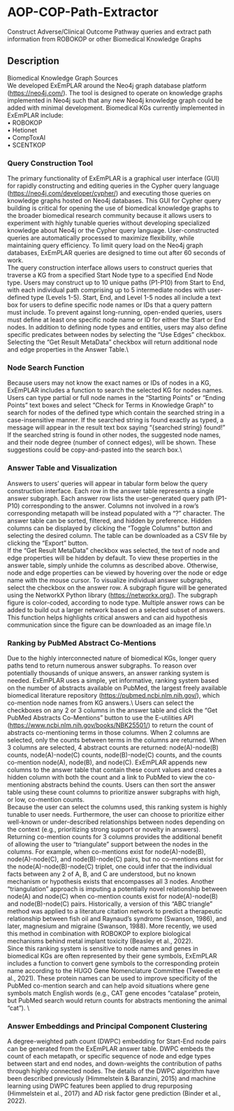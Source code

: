 # AOP-COP-Path-Extractor
Construct Adverse/Clinical Outcome Pathway queries and extract path information from ROBOKOP or other Biomedical Knowledge Graphs

## Description
Biomedical Knowledge Graph Sources\
We developed ExEmPLAR around the Neo4j graph database platform (https://neo4j.com/). The tool is designed to operate on knowledge graphs implemented in Neo4j such that any new Neo4j knowledge graph could be added with minimal development. Biomedical KGs currently implemented in ExEmPLAR include:\
•	ROBOKOP\
•	Hetionet\
•	CompToxAI\
•	SCENTKOP
### Query Construction Tool
The primary functionality of ExEmPLAR is a graphical user interface (GUI) for rapidly constructing and editing queries in the Cypher query language (https://neo4j.com/developer/cypher/) and executing those queries on knowledge graphs hosted on Neo4j databases. This GUI for Cypher query building is critical for opening the use of biomedical knowledge graphs to the broader biomedical research community because it allows users to experiment with highly tunable queries without developing specialized knowledge about Neo4j or the Cypher query language. User-constructed queries are automatically processed to maximize flexibility, while maintaining query efficiency. To limit query load on the Neo4j graph databases, ExEmPLAR queries are designed to time out after 60 seconds of work.\
The query construction interface allows users to construct queries that traverse a KG from a specified Start Node type to a specified End Node type. Users may construct up to 10 unique paths (P1-P10) from Start to End, with each individual path comprising up to 5 intermediate nodes with user-defined type (Levels 1-5). Start, End, and Level 1-5 nodes all include a text box for users to define specific node names or IDs that a query pattern must include. To prevent against long-running, open-ended queries, users must define at least one specific node name or ID for either the Start or End nodes. In addition to defining node types and entities, users may also define specific predicates between nodes by selecting the “Use Edges” checkbox. Selecting the “Get Result MetaData” checkbox will return additional node and edge properties in the Answer Table.\
### Node Search Function
Because users may not know the exact names or IDs of nodes in a KG, ExEmPLAR includes a function to search the selected KG for nodes names. Users can type partial or full node names in the “Starting Points” or “Ending Points” text boxes and select “Check for Terms in Knowledge Graph” to search for nodes of the defined type which contain the searched string in a case-insensitive manner. If the searched string is found exactly as typed, a message will appear in the result text box saying “{searched string} found!” If the searched string is found in other nodes, the suggested node names, and their node degree (number of connect edges), will be shown. These suggestions could be copy-and-pasted into the search box.\
### Answer Table and Visualization
Answers to users’ queries will appear in tabular form below the query construction interface. Each row in the answer table represents a single answer subgraph. Each answer row lists the user-generated query path (P1-P10) corresponding to the answer. Columns not involved in a row’s corresponding metapath will be instead populated with a “?” character. The answer table can be sorted, filtered, and hidden by preference. Hidden columns can be displayed by clicking the “Toggle Columns” button and selecting the desired column. The table can be downloaded as a CSV file by clicking the “Export” button.\
If the “Get Result MetaData” checkbox was selected, the text of node and edge properties will be hidden by default. To view these properties in the answer table, simply unhide the columns as described above. Otherwise, node and edge properties can be viewed by hovering over the node or edge name with the mouse cursor.
To visualize individual answer subgraphs, select the checkbox on the answer row. A subgraph figure will be generated using the NetworkX Python library (https://networkx.org/). The subgraph figure is color-coded, according to node type. Multiple answer rows can be added to build out a larger network based on a selected subset of answers. This function helps highlights critical answers and can aid hypothesis communication since the figure can be downloaded as an image file.\n  
### Ranking by PubMed Abstract Co-Mentions
Due to the highly interconnected nature of biomedical KGs, longer query paths tend to return numerous answer subgraphs. To reason over potentially thousands of unique answers, an answer ranking system is needed. ExEmPLAR uses a simple, yet informative, ranking system based on the number of abstracts available on PubMed, the largest freely available biomedical literature repository (https://pubmed.ncbi.nlm.nih.gov/), which co-mention node names from KG answers.\ 
Users can select the checkboxes on any 2 or 3 columns in the answer table and click the “Get PubMed Abstracts Co-Mentions” button to use the E-utilities API (https://www.ncbi.nlm.nih.gov/books/NBK25501/) to return the count of abstracts co-mentioning terms in those columns. When 2 columns are selected, only the counts between terms in the columns are returned. When 3 columns are selected, 4 abstract counts are returned: node(A)-node(B) counts, node(A)-node(C) counts, node(B)-node(C) counts, and the counts co-mention node(A), node(B), and node(C). ExEmPLAR appends new columns to the answer table that contain these count values and creates a hidden column with both the count and a link to PubMed to view the co-mentioning abstracts behind the counts. Users can then sort the answer table using these count columns to prioritize answer subgraphs with high, or low, co-mention counts.\
Because the user can select the columns used, this ranking system is highly tunable to user needs. Furthermore, the user can choose to prioritize either well-known or under-described relationships between nodes depending on the context (e.g., prioritizing strong support or novelty in answers). Returning co-mention counts for 3 columns provides the additional benefit of allowing the user to “triangulate” support between the nodes in the columns. For example, when co-mentions exist for node(A)-node(B), node(A)-node(C), and node(B)-node(C) pairs, but no co-mentions exist for the node(A)-node(B)-node(C) triplet, one could infer that the individual facts between any 2 of A, B, and C are understood, but no known mechanism or hypothesis exists that encompasses all 3 nodes. Another “triangulation” approach is imputing a potentially novel relationship between node(A) and node(C) when co-mention counts exist for node(A)-node(B) and node(B)-node(C) pairs. Historically, a version of this “ABC triangle” method was applied to a literature citation network to predict a therapeutic relationship between fish oil and Raynaud’s syndrome (Swanson, 1986), and later, magnesium and migraine (Swanson, 1988). More recently, we used this method in combination with ROBOKOP to explore biological mechanisms behind metal implant toxicity (Beasley et al., 2022).\
Since this ranking system is sensitive to node names and genes in biomedical KGs are often represented by their gene symbols, ExEmPLAR includes a function to convert gene symbols to the corresponding protein name according to the HUGO Gene Nomenclature Committee (Tweedie et al., 2021). These protein names can be used to improve specificity of the PubMed co-mention search and can help avoid situations where gene symbols match English words (e.g., CAT gene encodes “catalase” protein, but PubMed search would return counts for abstracts mentioning the animal “cat”). \
### Answer Embeddings and Principal Component Clustering
A degree-weighted path count (DWPC) embedding for Start-End node pairs can be generated from the ExEmPLAR answer table. DWPC embeds the count of each metapath, or specific sequence of node and edge types between start and end nodes, and down-weights the contribution of paths through highly connected nodes. The details of the DWPC algorithm have been described previously (Himmelstein & Baranzini, 2015) and machine learning using DWPC features been applied to drug repurposing (Himmelstein et al., 2017) and AD risk factor gene prediction (Binder et al., 2022).  

